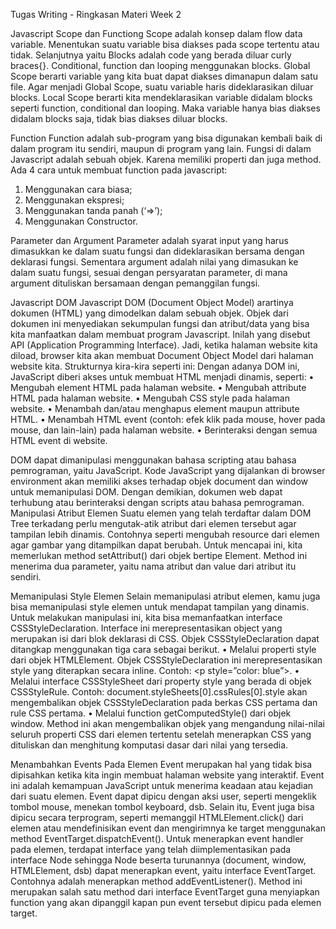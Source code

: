 Tugas Writing - Ringkasan Materi Week 2

Javascript Scope dan Functiong
Scope adalah konsep dalam flow data variable. Menentukan suatu variable bisa diakses pada scope tertentu atau tidak.
Selanjutnya yaitu Blocks adalah code yang berada diluar curly braces{}. Conditional, function dan looping menggunakan blocks.
Global Scope berarti variable yang kita buat dapat diakses dimanapun dalam satu file. Agar menjadi Global Scope, suatu variable haris dideklarasikan diluar blocks.
Local Scope berarti kita mendeklarasikan variable didalam blocks seperti function, conditional dan looping. Maka variable hanya bias diakses didalam blocks saja, tidak bias diakses diluar blocks.

Function
Function adalah sub-program yang bisa digunakan kembali baik di dalam program itu sendiri, maupun di program yang lain. Fungsi di dalam Javascript adalah sebuah objek. Karena memiliki properti dan juga method.
Ada 4 cara untuk membuat function pada javascript:
1. Menggunakan cara biasa;
2. Menggunakan ekspresi;
3. Menggunakan tanda panah (‘=>’);
4. Menggunakan Constructor.

Parameter dan Argument
Parameter adalah syarat input yang harus dimasukkan ke dalam suatu fungsi dan dideklarasikan bersama dengan deklarasi fungsi. Sementara argument adalah nilai yang dimasukan ke dalam suatu fungsi, sesuai dengan persyaratan parameter, di mana argument dituliskan bersamaan dengan pemanggilan fungsi.

Javascript DOM
Javascript DOM (Document Object Model) arartinya dokumen (HTML) yang dimodelkan dalam sebuah objek. Objek dari dokumen ini menyediakan sekumpulan fungsi dan atribut/data yang bisa kita manfaatkan dalam membuat program Javascript. Inilah yang disebut API (Application Programming Interface).
Jadi, ketika halaman website kita diload, browser kita akan membuat Document Object Model dari halaman website kita. Strukturnya kira-kira seperti ini:
Dengan adanya DOM ini, JavaScript diberi akses untuk membuat HTML menjadi dinamis, seperti:
•	Mengubah element HTML pada halaman website.
•	Mengubah attribute HTML pada halaman website.
•	Mengubah CSS style pada halaman website.
•	Menambah dan/atau menghapus element maupun attribute HTML.
•	Menambah HTML event (contoh: efek klik pada mouse, hover pada mouse, dan lain-lain) pada halaman website.
•	Berinteraksi dengan semua HTML event di website.

DOM dapat dimanipulasi menggunakan bahasa scripting atau bahasa pemrograman, yaitu JavaScript. Kode JavaScript yang dijalankan di browser environment akan memiliki akses terhadap objek document dan window untuk memanipulasi DOM. Dengan demikian, dokumen web dapat terhubung atau berinteraksi dengan scripts atau bahasa pemrograman.
Manipulasi Atribut Elemen
Suatu elemen yang telah terdaftar dalam DOM Tree terkadang perlu mengutak-atik atribut dari elemen tersebut agar tampilan lebih dinamis. Contohnya seperti mengubah resource dari elemen <img> agar gambar yang ditampilkan dapat berubah. Untuk mencapai ini, kita memerlukan method setAttribut() dari objek bertipe Element. Method ini menerima dua parameter, yaitu nama atribut dan value dari atribut itu sendiri.

Memanipulasi Style Elemen
Selain memanipulasi atribut elemen, kamu juga bisa memanipulasi style elemen untuk mendapat tampilan yang dinamis. Untuk melakukan manipulasi ini, kita bisa memanfaatkan interface CSSStyleDeclaration. Interface ini merepresentasikan object yang merupakan isi dari blok deklarasi di CSS.
Objek CSSStyleDeclaration dapat ditangkap menggunakan tiga cara sebagai berikut.
•	Melalui properti style dari objek HTMLElement. 
Objek CSSStyleDeclaration ini merepresentasikan style yang diterapkan secara inline. Contoh: <p style=”color: blue”>.
•	Melalui interface CSSStyleSheet dari property style yang berada di objek CSSStyleRule. 
Contoh: document.styleSheets[0].cssRules[0].style akan mengembalikan objek CSSStyleDeclaration pada berkas CSS pertama dan rule CSS pertama.
•	Melalui function getComputedStyle() dari objek window.
Method ini akan mengembalikan objek yang mengandung nilai-nilai seluruh properti CSS dari elemen tertentu setelah menerapkan CSS yang dituliskan dan menghitung komputasi dasar dari nilai yang tersedia.

Menambahkan Events  Pada Elemen 
Event merupakan hal yang tidak bisa dipisahkan ketika kita ingin membuat halaman website yang interaktif. Event ini adalah kemampuan JavaScript untuk menerima keadaan atau kejadian dari suatu elemen. Event dapat dipicu dengan aksi user, seperti mengeklik tombol mouse, menekan tombol keyboard, dsb. Selain itu, Event juga bisa dipicu secara terprogram, seperti memanggil HTMLElement.click() dari elemen atau mendefinisikan event dan mengirimnya ke target menggunakan method EventTarget.dispatchEvent().
Untuk menerapkan event handler pada elemen, terdapat interface yang telah diimplementasikan pada interface Node sehingga Node beserta turunannya (document, window, HTMLElement, dsb) dapat menerapkan event, yaitu interface EventTarget. Contohnya adalah menerapkan method addEventListener(). Method ini merupakan salah satu method dari interface EventTarget guna menyiapkan function yang akan dipanggil kapan pun event tersebut dipicu pada elemen target.

